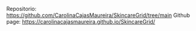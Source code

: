 
Repositorio: https://github.com/CarolinaCajasMaureira/SkincareGrid/tree/main
Github page: https://carolinacajasmaureira.github.io/SkincareGrid/
